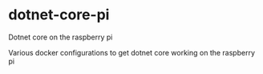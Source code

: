# dotnet-core-pi
Dotnet core on the raspberry pi

Various docker configurations to get dotnet core working on the raspberry pi

